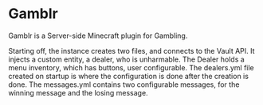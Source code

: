 # Gamblr
Gamblr is a Server-side Minecraft plugin for Gambling. 

Starting off, the instance creates two files, and connects to the Vault API. It injects a custom entity, a dealer, who is unharmable.
The Dealer holds a menu inventory, which has buttons, user configurable. The dealers.yml file created on startup is where the configuration is done after the creation is done.
The messages.yml contains two configurable messages, for the winning message and the losing message.
